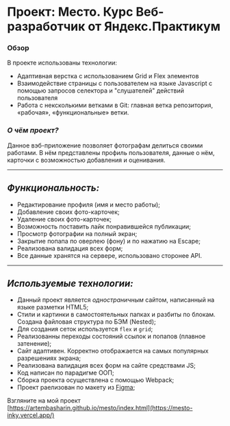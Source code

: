 # Проект: Место. Курс Веб-разработчик от Яндекс.Практикум

### Обзор
В проекте использованы технологии:
* Адаптивная верстка с использованием Grid и Flex элементов
* Взаимодействие страницы с пользователем на языке Javascript с помощью запросов селектора и "слушателей" действий пользователя
* Работа с нексколькими ветками в Git: главная ветка репозитория, «рабочая», «функциональные» ветки.

### ***О чём проект?***

Данное вэб-приложение позволяет фотографам делиться своими работами.
В нём представлены  профиль пользователя, данные о нём, карточки с возможностью добавления и оценивания.

---
 ## *Функциональность:*
 * Редактирование профиля (имя и место работы);
 * Добавление своих фото-карточек;
 * Удаление своих фото-карточек;
 * Возможность поставить лайк понравившейся публикации;
 * Просмотр фотографии на полный экран;
 * Закрытие попапа по оверлею (фону) и по нажатию на Escape;
 * Реализована валидация всех форм;
 * Все данные хранятся на сервере, использовано сторонее API.
 
 ---
  ## *Используемые технологии:*

* Данный проект является *одностраничным* сайтом, написанный на языке разметки HTML5;
* Стили и картинки в самостоятельных папках и разбиты по блокам. Создана файловая структура по БЭМ (Nested);
* Для создания сеток используется  `flex` и `grid`;
* Реализованны переходы состояний ссылок и попапов (плавное затенение);
* Сайт адаптивен. Корректно отображается на самых популярных разрешениях экрана;
* Реализована валидация всех форм на сайте средствами JS;
* Код написан по парадигме ООП;
* Сборка проекта осуществлена с помощью Webpack;
* Проект раелизован по макету из [Figma](https://www.figma.com/file/2cn9N9jSkmxD84oJik7xL7/JavaScript.-Sprint-4?node-id=0%3A1);

Взгляните на мой проект
[https://artembasharin.github.io/mesto/index.html](https://mesto-inky.vercel.app/)
